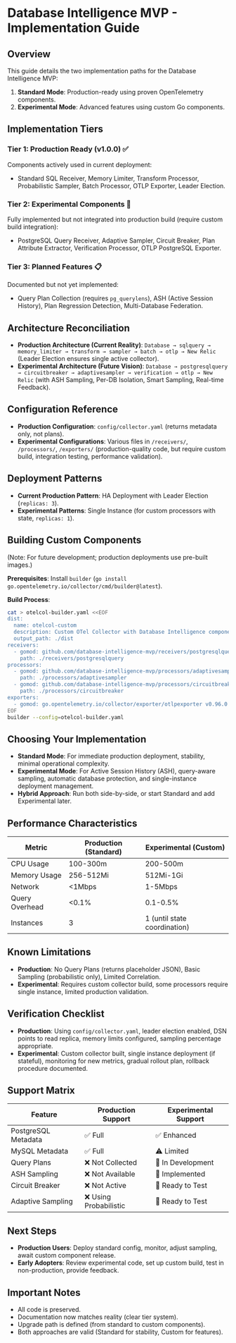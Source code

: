 # Database Intelligence MVP - Implementation Guide

## Overview

This guide details the two implementation paths for the Database Intelligence MVP:
1.  **Standard Mode**: Production-ready using proven OpenTelemetry components.
2.  **Experimental Mode**: Advanced features using custom Go components.

## Implementation Tiers

### Tier 1: Production Ready (v1.0.0) ✅

Components actively used in current deployment:
*   Standard SQL Receiver, Memory Limiter, Transform Processor, Probabilistic Sampler, Batch Processor, OTLP Exporter, Leader Election.

### Tier 2: Experimental Components 🚧

Fully implemented but not integrated into production build (require custom build integration):
*   PostgreSQL Query Receiver, Adaptive Sampler, Circuit Breaker, Plan Attribute Extractor, Verification Processor, OTLP PostgreSQL Exporter.

### Tier 3: Planned Features 📋

Documented but not yet implemented:
*   Query Plan Collection (requires `pg_querylens`), ASH (Active Session History), Plan Regression Detection, Multi-Database Federation.

## Architecture Reconciliation

*   **Production Architecture (Current Reality)**: `Database → sqlquery → memory_limiter → transform → sampler → batch → otlp → New Relic` (Leader Election ensures single active collector).
*   **Experimental Architecture (Future Vision)**: `Database → postgresqlquery → circuitbreaker → adaptivesampler → verification → otlp → New Relic` (with ASH Sampling, Per-DB Isolation, Smart Sampling, Real-time Feedback).

## Configuration Reference

*   **Production Configuration**: `config/collector.yaml` (returns metadata only, not plans).
*   **Experimental Configurations**: Various files in `/receivers/`, `/processors/`, `/exporters/` (production-quality code, but require custom build, integration testing, performance validation).

## Deployment Patterns

*   **Current Production Pattern**: HA Deployment with Leader Election (`replicas: 3`).
*   **Experimental Patterns**: Single Instance (for custom processors with state, `replicas: 1`).

## Building Custom Components

(Note: For future development; production deployments use pre-built images.)

**Prerequisites**: Install `builder` (`go install go.opentelemetry.io/collector/cmd/builder@latest`).

**Build Process**:
```bash
cat > otelcol-builder.yaml <<EOF
dist:
  name: otelcol-custom
  description: Custom OTel Collector with Database Intelligence components
  output_path: ./dist
receivers:
  - gomod: github.com/database-intelligence-mvp/receivers/postgresqlquery v0.0.0
    path: ./receivers/postgresqlquery
processors:
  - gomod: github.com/database-intelligence-mvp/processors/adaptivesampler v0.0.0
    path: ./processors/adaptivesampler
  - gomod: github.com/database-intelligence-mvp/processors/circuitbreaker v0.0.0
    path: ./processors/circuitbreaker
exporters:
  - gomod: go.opentelemetry.io/collector/exporter/otlpexporter v0.96.0
EOF
builder --config=otelcol-builder.yaml
```

## Choosing Your Implementation

*   **Standard Mode**: For immediate production deployment, stability, minimal operational complexity.
*   **Experimental Mode**: For Active Session History (ASH), query-aware sampling, automatic database protection, and single-instance deployment management.
*   **Hybrid Approach**: Run both side-by-side, or start Standard and add Experimental later.

## Performance Characteristics

| Metric | Production (Standard) | Experimental (Custom) |
|---|---|---|
| CPU Usage | 100-300m | 200-500m |
| Memory Usage | 256-512Mi | 512Mi-1Gi |
| Network | <1Mbps | 1-5Mbps |
| Query Overhead | <0.1% | 0.1-0.5% |
| Instances | 3 | 1 (until state coordination) |

## Known Limitations

*   **Production**: No Query Plans (returns placeholder JSON), Basic Sampling (probabilistic only), Limited Correlation.
*   **Experimental**: Requires custom collector build, some processors require single instance, limited production validation.

## Verification Checklist

*   **Production**: Using `config/collector.yaml`, leader election enabled, DSN points to read replica, memory limits configured, sampling percentage appropriate.
*   **Experimental**: Custom collector built, single instance deployment (if stateful), monitoring for new metrics, gradual rollout plan, rollback procedure documented.

## Support Matrix

| Feature | Production Support | Experimental Support |
|---|---|---|
| PostgreSQL Metadata | ✅ Full | ✅ Enhanced |
| MySQL Metadata | ✅ Full | ⚠️ Limited |
| Query Plans | ❌ Not Collected | 🚧 In Development |
| ASH Sampling | ❌ Not Available | 🚧 Implemented |
| Circuit Breaker | ❌ Not Active | 🚧 Ready to Test |
| Adaptive Sampling | ❌ Using Probabilistic | 🚧 Ready to Test |

## Next Steps

*   **Production Users**: Deploy standard config, monitor, adjust sampling, await custom component release.
*   **Early Adopters**: Review experimental code, set up custom build, test in non-production, provide feedback.

## Important Notes

*   All code is preserved.
*   Documentation now matches reality (clear tier system).
*   Upgrade path is defined (from standard to custom components).
*   Both approaches are valid (Standard for stability, Custom for features).
